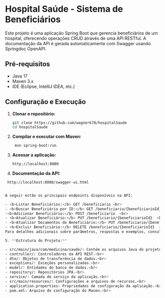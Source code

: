 # Hospital Saúde - Sistema de Beneficiários

Este projeto é uma aplicação Spring Boot que gerencia beneficiários de um hospital, oferecendo operações CRUD através de uma API RESTful. A documentação da API é gerada automaticamente com Swagger usando Springdoc OpenAPI.

## Pré-requisitos

- Java 17
- Maven 3.x
- IDE (Eclipse, IntelliJ IDEA, etc.)

## Configuração e Execução

1. **Clonar o repositório:**

   ```bash
   git clone https://github.com/wagnerk78/hospitalSaude
   cd hospitalSaude

2. **Compilar e executar com Maven:**

   ```bash
    mvn spring-boot:run


3. **Acessar a aplicação:**
   
      ```bash
      http://localhost:8080

4. **Documentação da API:**

  ```bash
   http://localhost:8080/swagger-ui.html


A seguir estão os principais endpoints disponíveis na API:

- <b>Listar Beneficiários:</b> GET /beneficiario <br>
- <b>Buscar Beneficiário por ID:</b> GET /beneficiario/{beneficiarioId}  <br>
-<b>Adicionar Beneficiário:</b> POST /beneficiario  <br>
- <b>Atualizar Beneficiário:</b> PUT /beneficiario/{beneficiarioId}  <br>
- <b>Atualizar Documentos do Beneficiário:</b> PUT /beneficiario/{beneficiarioId}/documentos  <br>
- <b>Excluir Beneficiário:</b> DELETE /beneficiario/{beneficiarioId}  <br>
Para detalhes adicionais sobre parâmetros, respostas e exemplos, consulte a documentação Swagger.  <br>

5. **Estrutura do Projeto:**

- src/main/java/com/medicina/saude/: Contém os arquivos Java do projeto.<br>
- controller/: Controladores da API REST.<br>
- dto/: Objetos de transferência de dados.<br>
- exceptions/: Exceções personalizadas.<br>
- model/: Entidades do banco de dados.<br>
- repository/: Repositórios JPA.<br>
- service/: Camada de serviço da aplicação.<br>
- src/main/resources/: Configurações e arquivos de recursos.<br>
- application.properties: Propriedades de configuração da aplicação.<br>
- pom.xml: Arquivo de configuração do Maven.<br>






  
